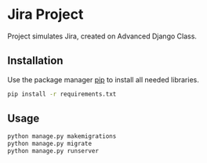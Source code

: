 # Jira Project

Project simulates Jira, created on Advanced Django Class.

## Installation

Use the package manager [pip](https://pip.pypa.io/en/stable/) to install all needed libraries.

```bash
pip install -r requirements.txt
```

## Usage

```python
python manage.py makemigrations
python manage.py migrate
python manage.py runserver
```
